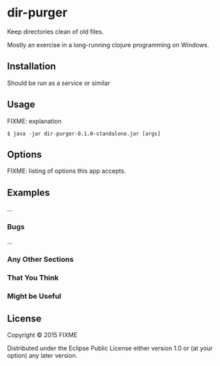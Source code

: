 # dir-purger

Keep directories clean of old files.

Mostly an exercise in a long-running clojure programming on Windows.

## Installation

Should be run as a service or similar

## Usage

FIXME: explanation

    $ java -jar dir-purger-0.1.0-standalone.jar [args]

## Options

FIXME: listing of options this app accepts.

## Examples

...

### Bugs

...

### Any Other Sections
### That You Think
### Might be Useful

## License

Copyright © 2015 FIXME

Distributed under the Eclipse Public License either version 1.0 or (at
your option) any later version.
